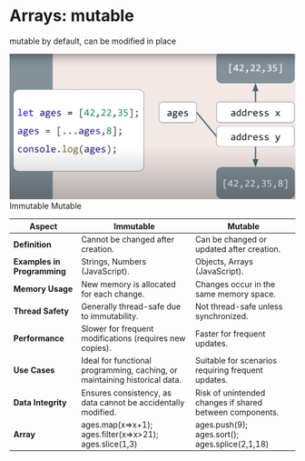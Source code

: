 # Arrays: mutable
mutable by default, can be modified in place

![alt text](../image/arrayMutable.png)
Immutable       Mutable


| **Aspect**               | **Immutable**                                                                 | **Mutable**                                                  |
|--------------------------|------------------------------------------------------------------------------|-------------------------------------------------------------|
| **Definition**           | Cannot be changed after creation.                                           | Can be changed or updated after creation.                  |
| **Examples in Programming** | Strings, Numbers (JavaScript).                             |  Objects, Arrays (JavaScript). |
| **Memory Usage**         | New memory is allocated for each change.                                    | Changes occur in the same memory space.                    |
| **Thread Safety**        | Generally thread-safe due to immutability.                                  | Not thread-safe unless synchronized.                       |
| **Performance**          | Slower for frequent modifications (requires new copies).                   | Faster for frequent updates.                               |
| **Use Cases**            | Ideal for functional programming, caching, or maintaining historical data.  | Suitable for scenarios requiring frequent updates.          |
| **Data Integrity**       | Ensures consistency, as data cannot be accidentally modified.               | Risk of unintended changes if shared between components.    |
| **Array**       | ages.map(x=>x+1); ages.filter(x=>x>21); ages.slice(1,3)               | ages.push(9); ages.sort(); ages.splice(2,1,18)    |
